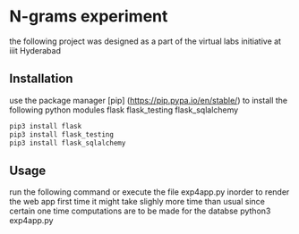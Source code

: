 # N-grams experiment 

the following project was designed as a part of the virtual labs initiative at iiit Hyderabad 

## Installation 
use the package manager [pip] (https://pip.pypa.io/en/stable/) to install the following python modules 
flask
flask_testing
flask_sqlalchemy


```bash
pip3 install flask
pip3 install flask_testing
pip3 install flask_sqlalchemy
```

## Usage 
run the following command or execute the file exp4app.py inorder to render the web app 
first time it might take slighly more time than usual since certain one time computations are to be made for the databse 
python3 exp4app.py 

